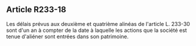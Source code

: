 Article R233-18
----
Les délais prévus aux deuxième et quatrième alinéas de l'article L. 233-30 sont
d'un an à compter de la date à laquelle les actions que la société est tenue
d'aliéner sont entrées dans son patrimoine.
